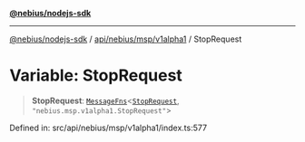 [**@nebius/nodejs-sdk**](../../../../../README.md)

***

[@nebius/nodejs-sdk](../../../../../README.md) / [api/nebius/msp/v1alpha1](../README.md) / StopRequest

# Variable: StopRequest

> **StopRequest**: [`MessageFns`](../../../../../runtime/protos/core/interfaces/MessageFns.md)\<[`StopRequest`](../interfaces/StopRequest.md), `"nebius.msp.v1alpha1.StopRequest"`\>

Defined in: src/api/nebius/msp/v1alpha1/index.ts:577
